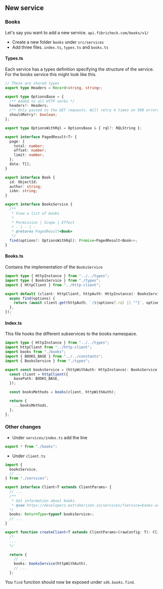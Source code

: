 ## New service

### Books

Let's say you want to add a new service. `api.fibricheck.com/books/v1/`

- Create a new folder `books` under `src/services`
- Add three files. `index.ts`, `types.ts` and `books.ts`

#### Types.ts

Each service has a types definition specifying the structure of the service. For the books service this might look like this.

```ts
// These are shared types
export type Headers = Record<string, string>;

export type OptionsBase = {
  /** Added to all HTTP verbs */
  headers?: Headers;
  /** Only passed to the GET requests. Will retry 4 times on 500 errors */
  shouldRetry?: boolean;
};

export type OptionsWithRql = OptionsBase & { rql?: RQLString };

export interface PagedResult<T> {
  page: {
    total: number;
    offset: number;
    limit: number;
  };
  data: T[];
}

export interface Book {
  id: ObjectId;
  author: string;
  isbn: string;
}

export interface BooksService {
  /**
   * View a list of books
   *
   * Permission | Scope | Effect
   * - | - | -
   * @returns PagedResult<Book>
   */
  find(options?: OptionsWithRql): Promise<PagedResult<Book>>;
}
```

#### Books.ts

Contains the implementation of the `BooksService`

```ts
import type { HttpInstance } from "../../types";
import type { BooksService } from "./types";
import { HttpClient } from "../http-client";

export default (client: HttpClient, httpAuth: HttpInstance): BooksService => ({
  async find(options) {
    return (await client.get(httpAuth, `/${options?.rql || ""}`, options)).data;
  },
});
```

#### Index.ts

This file hooks the different subservices to the books namespace.

```ts
import type { HttpInstance } from "../../types";
import httpClient from "../http-client";
import books from "./books";
import { BOOKS_BASE } from "../../constants";
import { BooksService } from "./types";

export const booksService = (httpWithAuth: HttpInstance): BooksService => {
  const client = httpClient({
    basePath: BOOKS_BASE,
  });

  const booksMethods = books(client, httpWithAuth);

  return {
    ...booksMethods,
  };
};
```

### Other changes

- Under `services/index.ts` add the line

```ts
export * from "./books";
```

- Under `client.ts`

```ts
import {
  booksService,
  // ...
} from "./services";

export interface Client<T extends ClientParams> {
  // ...
  /**
   * Get information about books.
   * @see https://developers.extrahorizon.io/services/?service=books-service&redirectToVersion=1
  */
  books: ReturnType<typeof booksService>;
  // ...
}

export function createClient<T extends ClientParams>(rawConfig: T): Client<T> {
  /*
  ...
  */

  return {
    // ...
    books: booksService(httpWithAuth),
    // ...
  };
```

You `find` function should now be exposed under `sdk.books.find`.
